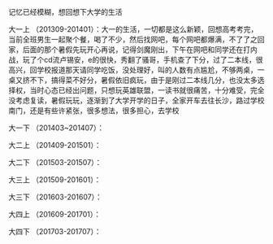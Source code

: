 记忆已经模糊，想回想下大学的生活

大一上 （201309-201401）：大一的生活，一切都是这么新颖，回想高考考完，当前全班男生一起聚个餐，喝了不少，然后找网吧，每个网吧都爆满，不了了之回家，后面的那个暑假先玩开心再说，记得剑魔刚出，下午在网吧和同学还在打内战，玩了个cd流卢锡安，e的很快，秀翻了骚哥，手机查了下分，过了二本线，很高兴，回学校报道那天请同学吃饭，没处理好，叫的人数有点尴尬，不够两桌，一桌又挤不下，搞得菜不好分，暑假依旧疯玩，由于是刚过二本线几分，也没太多选择权，当时心态已经出问题，只想玩英雄联盟，一读书就很痛苦，十分难受，完全没考虑复读，暑假玩玩，逐渐到了大学开学的日子，全家开车去往长沙，路过学校南门，还是有些许紧张，很多想法，很多担心，去学校

大一下 （201403~201407）：

大二上 （201409-201501）：

大二下 （201503-201507）：

大三上 （201509-201601）：

大三下 （201603-201607）：

大四上 （201609-201701）：

大四下 （201703-201707）：

